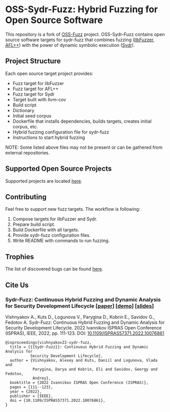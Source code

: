 # OSS-Sydr-Fuzz: Hybrid Fuzzing for Open Source Software

This repository is a fork of [OSS-Fuzz](https://github.com/google/oss-fuzz)
project. OSS-Sydr-Fuzz contains open source software targets for sydr-fuzz that
combines fuzzing ([libFuzzer](https://www.llvm.org/docs/LibFuzzer.html), [AFL++](https://github.com/AFLplusplus/AFLplusplus)) with
the power of dynamic symbolic execution
([Sydr](https://sydr-fuzz.github.io)).

## Project Structure

Each open source target project provides:

* Fuzz target for libFuzzer
* Fuzz target for AFL++
* Fuzz target for Sydr
* Target built with llvm-cov
* Build script
* Dictionary
* Initial seed corpus
* Dockerfile that installs dependencies, builds targets, creates initial corpus,
  etc.
* Hybrid fuzzing configuration file for sydr-fuzz
* Instructions to start hybrid fuzzing

NOTE: Some listed above files may not be present or can be gathered from
external repositories.

## Supported Open Source Projects

Supported projects are located [here](projects).

## Contributing

Feel free to support new fuzz targets. The workflow is following:

1. Compose targets for libFuzzer and Sydr.
2. Prepare build script.
3. Build Dockerfile with all targets.
4. Provide sydr-fuzz configuration files.
5. Write README with commands to run fuzzing.

## Trophies

The list of discovered bugs can be found [here](TROPHIES.md).

## Cite Us

### Sydr-Fuzz: Continuous Hybrid Fuzzing and Dynamic Analysis for Security Development Lifecycle \[[paper](https://arxiv.org/abs/2211.11595)\] \[[demo](https://vishnya.xyz/vishnyakov-isprasopen2022.webm)\] \[[slides](https://vishnya.xyz/vishnyakov-isprasopen2022.pdf)\]

Vishnyakov A., Kuts D., Logunova V., Parygina D., Kobrin E., Savidov G., Fedotov A. Sydr-Fuzz: Continuous Hybrid Fuzzing and Dynamic Analysis for Security Development Lifecycle. 2022 Ivannikov ISPRAS Open Conference (ISPRAS), IEEE, 2022, pp. 111-123. DOI: [10.1109/ISPRAS57371.2022.10076861](https://www.doi.org/10.1109/ISPRAS57371.2022.10076861)

```
@inproceedings{vishnyakov22-sydr-fuzz,
  title = {{{Sydr-Fuzz}}: Continuous Hybrid Fuzzing and Dynamic Analysis for
           Security Development Lifecycle},
  author = {Vishnyakov, Alexey and Kuts, Daniil and Logunova, Vlada and
            Parygina, Darya and Kobrin, Eli and Savidov, Georgy and Fedotov,
            Andrey},
  booktitle = {2022 Ivannikov ISPRAS Open Conference (ISPRAS)},
  pages = {111--123},
  year = {2022},
  publisher = {IEEE},
  doi = {10.1109/ISPRAS57371.2022.10076861},
}
```
